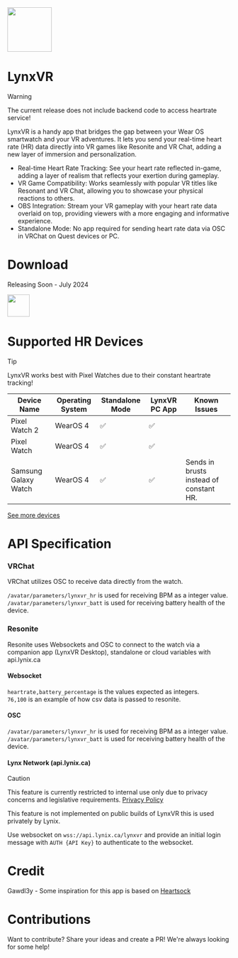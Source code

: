 <img src="https://raw.githubusercontent.com/lynixfur/LynxVR/v2.0-lynxvr/app/src/main/res/mipmap-xxxhdpi/ic_launcher_round.webp" width="100px">

# LynxVR

> [!WARNING]  
> The current release does not include backend code to access heartrate service!

LynxVR is a handy app that bridges the gap between your Wear OS smartwatch and your VR adventures. It lets you send your real-time heart rate (HR) data directly into VR games like Resonite and VR Chat, adding a new layer of immersion and personalization.

- Real-time Heart Rate Tracking: See your heart rate reflected in-game, adding a layer of realism that reflects your exertion during gameplay.
- VR Game Compatibility: Works seamlessly with popular VR titles like Resonant and VR Chat, allowing you to showcase your physical reactions to others.
- OBS Integration: Stream your VR gameplay with your heart rate data overlaid on top, providing viewers with a more engaging and informative experience.
- Standalone Mode: No app required for sending heart rate data via OSC in VRChat on Quest devices or PC.

# Download
Releasing Soon - July 2024

<img src="https://upload.wikimedia.org/wikipedia/commons/thumb/7/78/Google_Play_Store_badge_EN.svg/2560px-Google_Play_Store_badge_EN.svg.png" height="50">

# Supported HR Devices

> [!Tip]  
> LynxVR works best with Pixel Watches due to their constant heartrate tracking!

| Device Name           | Operating System | Standalone Mode | LynxVR PC App | Known Issues |
|-----------------------|------------------|-----------------|---------------| ------------- |
| Pixel Watch 2          | WearOS 4         | ✅               | ✅             | |
| Pixel Watch            | WearOS 4         | ✅               | ✅             | |
| Samsung Galaxy Watch   | WearOS 4         | ✅               | ✅             | Sends in brusts instead of constant HR. |

[See more devices](https://github.com/lynixfur/LynxVR/wiki/Device-Compatibility-List)

# API Specification

### VRChat 
VRChat utilizes OSC to receive data directly from the watch.

``/avatar/parameters/lynxvr_hr`` is used for receiving BPM as a integer value. <br>
``/avatar/parameters/lynxvr_batt`` is used for receiving battery health of the device.

### Resonite
Resonite uses Websockets and OSC to connect to the watch via a companion app (LynxVR Desktop), standalone or cloud variables with api.lynix.ca 

#### Websocket

``heartrate,battery_percentage`` is the values expected as integers. <br>
``76,100`` is an example of how csv data is passed to resonite.

#### OSC

``/avatar/parameters/lynxvr_hr`` is used for receiving BPM as a integer value. <br>
``/avatar/parameters/lynxvr_batt`` is used for receiving battery health of the device.

#### Lynx Network (api.lynix.ca)

> [!CAUTION] 
> This feature is currently restricted to internal use only due to privacy concerns and legislative requirements. [Privacy Policy](https://lynix.ca/privacy-policy)

This feature is not implemented on public builds of LynxVR this is used privately by Lynix.

Use websocket on ``wss://api.lynix.ca/lynxvr`` and provide an initial login message with ``AUTH {API Key}`` to authenticate to the websocket.


# Credit 
Gawdl3y - Some inspiration for this app is based on [Heartsock](https://github.com/Gawdl3y/heartsock-app) 

# Contributions
Want to contribute? Share your ideas and create a PR! We're always looking for some help!
